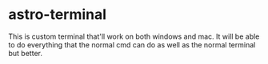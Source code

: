 # astro-terminal
This is custom terminal that'll work on both windows and mac. It will be able to do everything that the normal cmd can do as well as the normal terminal but better.
